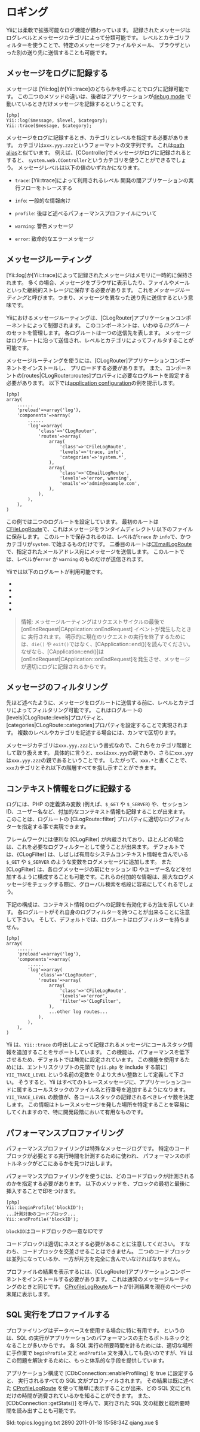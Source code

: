 ロギング
=======

Yiiには柔軟で拡張可能なログ機能が備わっています。
記録されたメッセージはログレベルとメッセージカテゴリによって分類可能です。
レベルとカテゴリフィルターを使うことで、特定のメッセージをファイルやメール、
ブラウザといった別の送り先に送信することも可能です。

メッセージをログに記録する
---------------

メッセージは [Yii::log]か[Yii::trace]のどちらかを呼ぶことでログに記録可能です。
この二つのメソッドの違いは、後者はアプリケーションが[debug mode](/doc/guide/basics.entry#debug-mode)
で動いているときだけメッセージを記録するということです。

~~~
[php]
Yii::log($message, $level, $category);
Yii::trace($message, $category);
~~~

メッセージをログに記録するとき、カテゴリとレベルを指定する必要があります。
カテゴリは`xxx.yyy.zzz`というフォーマットの文字列です。
これは[path alias](/doc/guide/basics.namespace)と似ています。
例えば、[CController]でメッセージがログに記録されるとすると、
 `system.web.CController`というカテゴリを使うことができるでしょう。
メッセージレベルは以下の値のいずれかになります。

   - `trace`: [Yii::trace]によって利用されるレベル 開発の間アプリケーションの実行フローをトレースする

   - `info`: 一般的な情報向け

   - `profile`: 後ほど述べるパフォーマンスプロファイルについて

   - `warning`: 警告メッセージ

   - `error`: 致命的なエラーメッセージ

メッセージルーティング
---------------

[Yii::log]か[Yii::trace]によって記録されたメッセージはメモリに一時的に保持されます。
多くの場合、メッセージをブラウザに表示したり、ファイルやメールといった継続的ストレージに保存する必要があります。
これを*メッセージルーティング*と呼びます。つまり、メッセージを異なった送り先に送信するという意味です。

Yiiにおけるメッセージルーティングは、[CLogRouter]アプリケーションコンポーネントによって制御されます。
このコンポーネントは、いわゆる*ログルート*のセットを管理します。
各ログルートは一つの送信先を表します。
メッセージはログルートに沿って送信され、レベルとカテゴリによってフィルタすることが可能です。

メッセージルーティングを使うには、[CLogRouter]アプリケーションコンポーネントをインストールし、
プリロードする必要があります。
また、コンポーネントの[routes|CLogRouter::routes]プロパティに必要なログルートを設定する必要があります。
以下では[application configuration](/doc/guide/basics.application#application-configuration)の例を提示します。

~~~
[php]
array(
	......
	'preload'=>array('log'),
	'components'=>array(
		......
		'log'=>array(
			'class'=>'CLogRouter',
			'routes'=>array(
				array(
					'class'=>'CFileLogRoute',
					'levels'=>'trace, info',
					'categories'=>'system.*',
				),
				array(
					'class'=>'CEmailLogRoute',
					'levels'=>'error, warning',
					'emails'=>'admin@example.com',
				),
			),
		),
	),
)
~~~

この例では二つのログルートを設定しています。
最初のルートは[CFileLogRoute]で、これはメッセージをランタイムディレクトリ以下のファイルに保存します。
このルートで保存されるのは、レベルが`trace` か `info`で、かつカテゴリが`system.`で始まるものだけです。
二番目のルートは[CEmailLogRoute]で、指定されたメールアドレス宛にメッセージを送信します。
このルートでは、レベルが`error` か `warning` のものだけが送信されます。

Yiiでは以下のログルートが利用可能です。

   - [CDbLogRoute]: メッセージをデータベースに保存する
   - [CEmailLogRoute]: メッセージを指定されたメールアドレスに送信する
   - [CFileLogRoute]: メッセージをアプリケーションのラン多無ディレクトリ以下にファイルとして保存する
   - [CWebLogRoute]: メッセージをウェブページの最後に表示する
   - [CProfileLogRoute]: プロファイルメッセージをウェブページ最後に表示する

> 情報: メッセージルーティングはリクエストサイクルの最後で[onEndRequest|CApplication::onEndRequest] イベントが発生したときに
実行されます。
明示的に現在のリクエストの実行を終了するためには、`die()` や `exit()`ではなく、[CApplication::end()]を読んでください。
なぜなら、[CApplication::end()]は[onEndRequest|CApplication::onEndRequest]を発生させ、メッセージが適切にログに記録されるからです。

メッセージのフィルタリング
-----------------

先ほど述べたように、メッセージをログルートに送信する前に、レベルとカテゴリによってフィルタリング可能です。
これはログルートの[levels|CLogRoute::levels]プロパティと、
[categories|CLogRoute::categories]プロパティを設定することで実現されます。
複数のレベルやカテゴリを記述する場合には、カンマで区切ります。

メッセージカテゴリは`xxx.yyy.zzz`という書式なので、これらをカテゴリ階層として取り扱えます。
具体的に言うと、`xxx`は`xxx.yyy`の親であり、さらに`xxx.yyy`は`xxx.yyy.zzz`の親であるということです。
したがって、`xxx.*`と書くことで、`xxx`カテゴリとそれ以下の階層すべてを指し示すことができます。

コンテキスト情報をログに記録する
---------------------------

ログには、PHP の定義済み変数 (例えば、`$_GET` や `$_SERVER`) や、セッション ID、ユーザー名など、付加的なコンテキスト情報も記録することが出来ます。
このことは、ログルートの [CLogRoute::filter] プロパティに適切なログフィルターを指定する事で実現できます。

フレームワークには便利な [CLogFilter] が内蔵されており、ほとんどの場合は、これを必要なログフィルターとして使うことが出来ます。
デフォルトでは、{CLogFilter] は、しばしば有用なシステムコンテキスト情報を含んでいる `$_GET` や `$_SERVER` のような変数をログメッセージに追加します。
また [CLogFilter] は、各ログメッセージの前にセッション ID やユーザー名などを付加するように構成することも可能です。これらの付加的な情報は、膨大なログメッセージをチェックする際に、グローバル検索を格段に容易にしてくれるでしょう。

下記の構成は、コンテキスト情報のログへの記録を有効化する方法を示しています。
各ログルートがそれ自身のログフィルターを持つことが出来ることに注意して下さい。
そして、デフォルトでは、ログルートはログフィルターを持ちません。

~~~
[php]
array(
	......
	'preload'=>array('log'),
	'components'=>array(
		......
		'log'=>array(
			'class'=>'CLogRouter',
			'routes'=>array(
				array(
					'class'=>'CFileLogRoute',
					'levels'=>'error',
					'filter'=>'CLogFilter',
				),
				...other log routes...
			),
		),
	),
)
~~~

Yii は、`Yii::trace` の呼出しによって記録されるメッセージにコールスタック情報を追加することをサポートしています。
この機能は、パフォーマンスを低下させるため、デフォルトでは無効に設定されています。
この機能を使用するためには、エントリスクリプトの先頭で (`yii.php` を include する前に) `YII_TRACE_LEVEL` という名前の定数を 0 より大きい整数として定義して下さい。
そうすると、Yii はすべてのトレースメッセージに、アプリケーションコードに属するコールスタックのファイル名と行番号を追加するようになります。
`YII_TRACE_LEVEL` の数値が、各コールスタックの記録されるべきレイヤ数を決定します。
この情報はトレースメッセージを発した場所を特定することを容易にしてくれますので、特に開発段階において有用なものです。


パフォーマンスプロファイリング
---------------------

パフォーマンスプロファイリングは特殊なメッセージログです。
特定のコードブロックが必要とする実行時間を計測するために使われ、
パフォーマンスのボトルネックがどこにあるかを見つけ出します。

パフォーマンスプロファイリングを使うには、どのコードブロックが計測されるのかを指定する必要があります。
以下のメソッドを、ブロックの最初と最後に挿入することで印をつけます。

~~~
[php]
Yii::beginProfile('blockID');
...計測対象のコードブロック...
Yii::endProfile('blockID');
~~~

`blockID`はコードブロックの一意なIDです

コードブロックは適切にネスとする必要があることに注意してください。
すなわち、コードブロックを交差させることはできません。
二つのコードブロックは並列になっているか、一方が片方を完全に含んでいなければなりません。

プロファイルの結果を表示するには、[CLogRouter]アプリケーションコンポーネントをインストールする必要があります。
これは通常のメッセージルーティングのときと同じです。
[CProfileLogRoute]ルートが計測結果を現在のページの末尾に表示します。

SQL 実行をプロファイルする
------------------------

プロファイリングはデータベースを使用する場合に特に有用です。
というのは、SQL の実行がアプリケーションのパフォーマンスの主たるボトルネックとなることが多いからです。
各 SQL 実行の所要時間を計るためには、適切な場所に手作業で `beginProfile` 文と `endProfile` 文を挿入しても良いのですが、Yii はこの問題を解決するために、もっと体系的な手段を提供しています。

アプリケーション構成で [CDbConnection::enableProfiling] を true に設定すると、
実行されるすべての SQL 文がプロファイルされます。
その結果は既に述べた [CProfileLogRoute] を使って簡単に表示することが出来、どの SQL 文にどれだけの時間が消費されているかを知ることができます。
また、[CDbConnection::getStats()] を呼んで、実行された SQL 文の総数と総所要時間を読み出すことも可能です。

<div class="revision">$Id: topics.logging.txt 2890 2011-01-18 15:58:34Z qiang.xue $</div>
